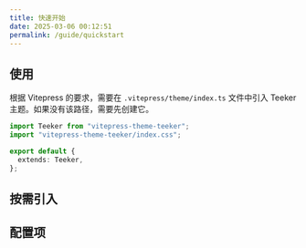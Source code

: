 ```yaml
---
title: 快速开始
date: 2025-03-06 00:12:51
permalink: /guide/quickstart
---
```


## 使用

根据 Vitepress 的要求，需要在 `.vitepress/theme/index.ts` 文件中引入 Teeker 主题。如果没有该路径，需要先创建它。

```typescript
import Teeker from "vitepress-theme-teeker";
import "vitepress-theme-teeker/index.css";

export default {
  extends: Teeker,
};

```

## 按需引入


## 配置项

